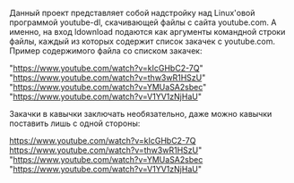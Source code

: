Данный проект представляет собой надстройку над Linux'овой программой youtube-dl, скачивающей файлы с сайта youtube.com.
А именно, на вход ldownload подаются как аргументы командной строки файлы, каждый из которых содержит список закачек с youtube.com.
Пример содержимого файла со списком закачек:

"https://www.youtube.com/watch?v=kIcGHbC2-7Q"  
"https://www.youtube.com/watch?v=thw3wR1HSzU"  
"https://www.youtube.com/watch?v=YMUaSA2sbec"  
"https://www.youtube.com/watch?v=V1YV1zNjHaU"  

Закачки в кавычки заключать необязательно, даже можно кавычки поставить лишь с одной стороны:

https://www.youtube.com/watch?v=kIcGHbC2-7Q  
https://www.youtube.com/watch?v=thw3wR1HSzU"  
"https://www.youtube.com/watch?v=YMUaSA2sbec  
"https://www.youtube.com/watch?v=V1YV1zNjHaU"  

